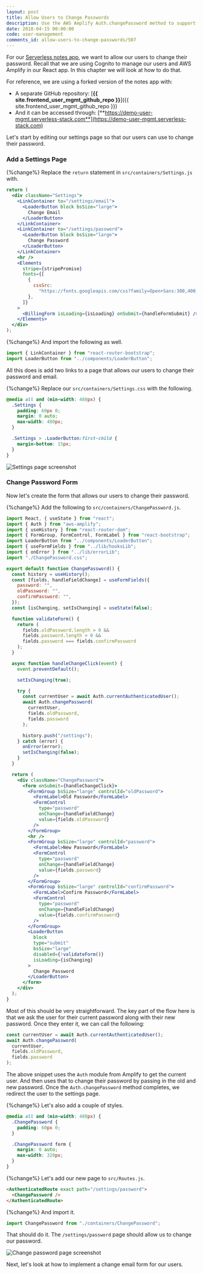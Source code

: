 ```yaml
---
layout: post
title: Allow Users to Change Passwords
description: Use the AWS Amplify Auth.changePassword method to support change password functionality in our Serverless React app. This triggers Cognito to help our users change their password.
date: 2018-04-15 00:00:00
code: user-management
comments_id: allow-users-to-change-passwords/507
---
```


For our [Serverless notes app](https://demo.serverless-stack.com), we want to allow our users to change their password. Recall that we are using Cognito to manage our users and AWS Amplify in our React app. In this chapter we will look at how to do that.

For reference, we are using a forked version of the notes app with:

- A separate GitHub repository: [**{{ site.frontend_user_mgmt_github_repo }}**]({{ site.frontend_user_mgmt_github_repo }})
- And it can be accessed through: [**https://demo-user-mgmt.serverless-stack.com**](https://demo-user-mgmt.serverless-stack.com)

Let's start by editing our settings page so that our users can use to change their password.

### Add a Settings Page

{%change%} Replace the `return` statement in `src/containers/Settings.js` with.

``` jsx
return (
  <div className="Settings">
    <LinkContainer to="/settings/email">
      <LoaderButton block bsSize="large">
        Change Email
      </LoaderButton>
    </LinkContainer>
    <LinkContainer to="/settings/password">
      <LoaderButton block bsSize="large">
        Change Password
      </LoaderButton>
    </LinkContainer>
    <hr />
    <Elements
      stripe={stripePromise}
      fonts={[
        {
          cssSrc:
            "https://fonts.googleapis.com/css?family=Open+Sans:300,400,600,700,800",
        },
      ]}
    >
      <BillingForm isLoading={isLoading} onSubmit={handleFormSubmit} />
    </Elements>
  </div>
);
```

{%change%} And import the following as well.

``` jsx
import { LinkContainer } from "react-router-bootstrap";
import LoaderButton from "../components/LoaderButton";
```

All this does is add two links to a page that allows our users to change their password and email.

{%change%} Replace our `src/containers/Settings.css` with the following.

``` css
@media all and (min-width: 480px) {
  .Settings {
    padding: 60px 0;
    margin: 0 auto;
    max-width: 480px;
  }

  .Settings > .LoaderButton:first-child {
    margin-bottom: 15px;
  }
}
```

![Settings page screenshot](/assets/user-management/settings-page.png)

### Change Password Form

Now let's create the form that allows our users to change their password. 

{%change%} Add the following to `src/containers/ChangePassword.js`.

``` jsx
import React, { useState } from "react";
import { Auth } from "aws-amplify";
import { useHistory } from "react-router-dom";
import { FormGroup, FormControl, FormLabel } from "react-bootstrap";
import LoaderButton from "../components/LoaderButton";
import { useFormFields } from "../lib/hooksLib";
import { onError } from "../lib/errorLib";
import "./ChangePassword.css";

export default function ChangePassword() {
  const history = useHistory();
  const [fields, handleFieldChange] = useFormFields({
    password: "",
    oldPassword: "",
    confirmPassword: "",
  });
  const [isChanging, setIsChanging] = useState(false);

  function validateForm() {
    return (
      fields.oldPassword.length > 0 &&
      fields.password.length > 0 &&
      fields.password === fields.confirmPassword
    );
  }

  async function handleChangeClick(event) {
    event.preventDefault();

    setIsChanging(true);

    try {
      const currentUser = await Auth.currentAuthenticatedUser();
      await Auth.changePassword(
        currentUser,
        fields.oldPassword,
        fields.password
      );

      history.push("/settings");
    } catch (error) {
      onError(error);
      setIsChanging(false);
    }
  }

  return (
    <div className="ChangePassword">
      <form onSubmit={handleChangeClick}>
        <FormGroup bsSize="large" controlId="oldPassword">
          <FormLabel>Old Password</FormLabel>
          <FormControl
            type="password"
            onChange={handleFieldChange}
            value={fields.oldPassword}
          />
        </FormGroup>
        <hr />
        <FormGroup bsSize="large" controlId="password">
          <FormLabel>New Password</FormLabel>
          <FormControl
            type="password"
            onChange={handleFieldChange}
            value={fields.password}
          />
        </FormGroup>
        <FormGroup bsSize="large" controlId="confirmPassword">
          <FormLabel>Confirm Password</FormLabel>
          <FormControl
            type="password"
            onChange={handleFieldChange}
            value={fields.confirmPassword}
          />
        </FormGroup>
        <LoaderButton
          block
          type="submit"
          bsSize="large"
          disabled={!validateForm()}
          isLoading={isChanging}
        >
          Change Password
        </LoaderButton>
      </form>
    </div>
  );
}
```

Most of this should be very straightforward. The key part of the flow here is that we ask the user for their current password along with their new password. Once they enter it, we can call the following:

``` jsx
const currentUser = await Auth.currentAuthenticatedUser();
await Auth.changePassword(
  currentUser,
  fields.oldPassword,
  fields.password
);
```

The above snippet uses the `Auth` module from Amplify to get the current user. And then uses that to change their password by passing in the old and new password. Once the `Auth.changePassword` method completes, we redirect the user to the settings page.

{%change%} Let's also add a couple of styles.

``` css
@media all and (min-width: 480px) {
  .ChangePassword {
    padding: 60px 0;
  }

  .ChangePassword form {
    margin: 0 auto;
    max-width: 320px;
  }
}
```

{%change%} Let's add our new page to `src/Routes.js`.

``` html
<AuthenticatedRoute exact path="/settings/password">
  <ChangePassword />
</AuthenticatedRoute>
```

{%change%} And import it.

``` jsx
import ChangePassword from "./containers/ChangePassword";
```

That should do it. The `/settings/password` page should allow us to change our password.

![Change password page screenshot](/assets/user-management/change-password-page.png)

Next, let's look at how to implement a change email form for our users.
